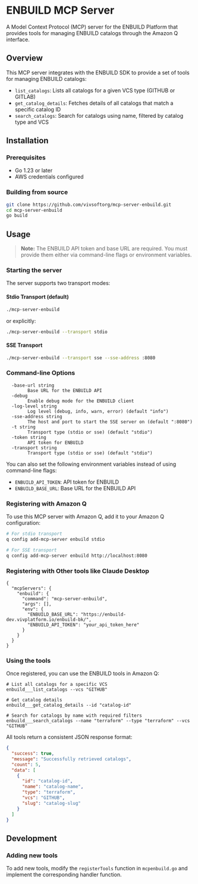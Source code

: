 # ENBUILD MCP Server

A Model Context Protocol (MCP) server for the ENBUILD Platform that provides tools for managing ENBUILD catalogs through the Amazon Q interface.

## Overview

This MCP server integrates with the ENBUILD SDK to provide a set of tools for managing ENBUILD catalogs:

- `list_catalogs`: Lists all catalogs for a given VCS type (GITHUB or GITLAB)
- `get_catalog_details`: Fetches details of all catalogs that match a specific catalog ID
- `search_catalogs`: Search for catalogs using name, filtered by catalog type and VCS

## Installation

### Prerequisites

- Go 1.23 or later
- AWS credentials configured

### Building from source

```bash
git clone https://github.com/vivsoftorg/mcp-server-enbuild.git
cd mcp-server-enbuild
go build
```

## Usage

> **Note:** The ENBUILD API token and base URL are required. You must provide them either via command-line flags or environment variables.

### Starting the server

The server supports two transport modes:

#### Stdio Transport (default)

```bash
./mcp-server-enbuild
```

or explicitly:

```bash
./mcp-server-enbuild --transport stdio
```

#### SSE Transport

```bash
./mcp-server-enbuild --transport sse --sse-address :8080
```

### Command-line Options

```
  -base-url string
        Base URL for the ENBUILD API
  -debug
        Enable debug mode for the ENBUILD client
  -log-level string
        Log level (debug, info, warn, error) (default "info")
  -sse-address string
        The host and port to start the SSE server on (default ":8080")
  -t string
        Transport type (stdio or sse) (default "stdio")
  -token string
        API token for ENBUILD
  -transport string
        Transport type (stdio or sse) (default "stdio")
```

You can also set the following environment variables instead of using command-line flags:
- `ENBUILD_API_TOKEN`: API token for ENBUILD
- `ENBUILD_BASE_URL`: Base URL for the ENBUILD API

### Registering with Amazon Q

To use this MCP server with Amazon Q, add it to your Amazon Q configuration:

```bash
# For stdio transport
q config add-mcp-server enbuild stdio

# For SSE transport
q config add-mcp-server enbuild http://localhost:8080
```

### Registering with Other tools like Claude Desktop

```
{
  "mcpServers": {
    "enbuild": {
      "command": "mcp-server-enbuild",
      "args": [],
      "env": {
        "ENBUILD_BASE_URL": "https://enbuild-dev.vivplatform.io/enbuild-bk/",
        "ENBUILD_API_TOKEN": "your_api_token_here"
      }
    }
  }
}
```

### Using the tools

Once registered, you can use the ENBUILD tools in Amazon Q:

```
# List all catalogs for a specific VCS
enbuild___list_catalogs --vcs "GITHUB"

# Get catalog details
enbuild___get_catalog_details --id "catalog-id"

# Search for catalogs by name with required filters
enbuild___search_catalogs --name "terraform" --type "terraform" --vcs "GITHUB"
```

All tools return a consistent JSON response format:

```json
{
  "success": true,
  "message": "Successfully retrieved catalogs",
  "count": 5,
  "data": [
    {
      "id": "catalog-id",
      "name": "catalog-name",
      "type": "terraform",
      "vcs": "GITHUB",
      "slug": "catalog-slug"
    }
  ]
}
```

## Development

### Adding new tools

To add new tools, modify the `registerTools` function in `mcpenbuild.go` and implement the corresponding handler function.
